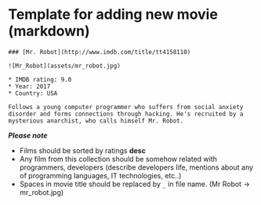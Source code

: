 # Template for adding new movie (markdown)

```
### [Mr. Robot](http://www.imdb.com/title/tt4158110)

![Mr_Robot](assets/mr_robot.jpg)

* IMDB rating: 9.0
* Year: 2017
* Country: USA

Follows a young computer programmer who suffers from social anxiety disorder and forms connections through hacking. He's recruited by a mysterious anarchist, who calls himself Mr. Robot.
```

_**Please note**_ 
 - Films should be sorted by ratings **desc**
 - Any film from this collection should be somehow related with programmers, developers (describe developers life, mentions about any of programming languages, IT technologies, etc..)
 - Spaces in movie title should be replaced by `_` in file name. (Mr Robot -> mr_robot.jpg)
